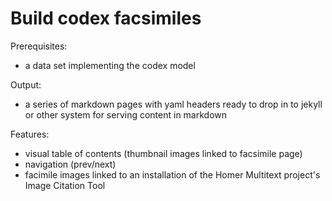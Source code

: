 # Build codex facsimiles

Prerequisites:

- a data set implementing the codex model


Output:

- a series of markdown pages with yaml headers ready to drop in to jekyll or other system for serving content in markdown

Features:

- visual table of contents (thumbnail images linked to facsimile page)
- navigation (prev/next)
- facimile images linked to an installation of the Homer Multitext project's Image Citation Tool
